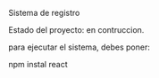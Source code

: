 Sistema de registro

Estado del proyecto: en contruccion.

para ejecutar el sistema, debes poner:

npm instal react

